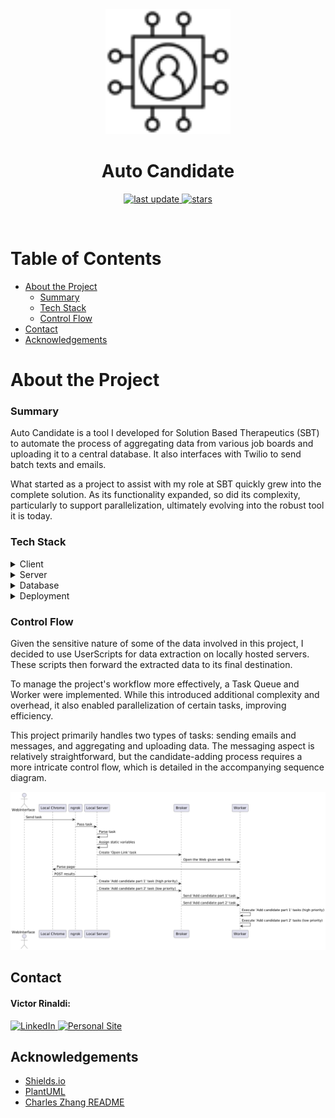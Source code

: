 <div align="center">

<!-- Title -->

<img src="media/auto-candidate.svg" alt="logo" width="200" height="auto" />
<h1>Auto Candidate</h1>

<!-- Badges -->

<p>
    <a href="">
        <img src="https://img.shields.io/github/last-commit/bivtor/auto-candidate" alt="last update" />
    </a>
    <a href="https://github.com/bivtor/auto-candidate/stargazers">
        <img src="https://img.shields.io/github/stars/bivtor/auto-candidate" alt="stars" />
    </a>
</p>
</div>

<br />

<!-- Table of Contents -->

# Table of Contents

- [About the Project](#about-the-project)
  - [Summary](#summary)
  - [Tech Stack](#tech-stack)
  - [Control Flow](#control-flow)
- [Contact](#contact)
- [Acknowledgements](#acknowledgements)

<!-- About the Project -->

# About the Project

<!-- Summary -->

### Summary

Auto Candidate is a tool I developed for Solution Based Therapeutics (SBT) to automate the process of aggregating data from various job boards and uploading it to a central database. It also interfaces with Twilio to send batch texts and emails.

What started as a project to assist with my role at SBT quickly grew into the complete solution. As its functionality expanded, so did its complexity, particularly to support parallelization, ultimately evolving into the robust tool it is today.

<!-- Tech Stack -->

### Tech Stack

<!-- Shields.io Badges: https://github.com/Ileriayo/markdown-badges -->

<details>
    <summary>Client</summary>
    <br />
    <a href="https://www.typescriptlang.org/">
        <img src="https://img.shields.io/badge/typescript-%23007ACC.svg?style=for-the-badge&logo=typescript&logoColor=white" alt="TypeScript" />
    </a>
    <a href="https://nextjs.org/">
        <img src="https://img.shields.io/badge/Next-black?style=for-the-badge&logo=next.js&logoColor=white" alt="NextJS" />
    </a>
    <a href="https://reactjs.org/">
        <img src="https://img.shields.io/badge/react-%2320232a.svg?style=for-the-badge&logo=react&logoColor=%2361DAFB" alt="ReactJS" />
    </a>
    <a href="https://sass-lang.com/">
        <img src="https://img.shields.io/badge/SASS-hotpink.svg?style=for-the-badge&logo=SASS&logoColor=white" alt="SASS" />
    </a>
</details>
<details>
    <summary>Server</summary>
    <br />
    <a href="https://fastapi.tiangolo.com/">
        <img src="https://img.shields.io/badge/FastAPI-005571?style=for-the-badge&logo=fastapi" alt="FastAPI" />
    </a>
    <a href="https://docs.celeryq.dev/en/stable/index.html#">
        <img src="https://img.shields.io/badge/Celery-37814A?style=for-the-badge&logo=celery" alt="Celery" />
    </a>
    <a href="https://www.rabbitmq.com/">
        <img src="https://img.shields.io/badge/-rabbitmq-%23FF6600?style=for-the-badge&logo=rabbitmq&logoColor=white" alt="RabbitMQ" />
    </a>
    <a href="https://ngrok.com/">
        <img src="https://img.shields.io/badge/Ngrok-1F1E37?style=for-the-badge&logo=ngrok" alt="ngrok" />
    </a>
    <a href="https://www.python.org/">
        <img src="https://img.shields.io/badge/python-3670A0?style=for-the-badge&logo=python&logoColor=ffdd54" alt="Python" />
    </a>
    <a href="https://www.python.org/">
        <img src="https://img.shields.io/badge/Tampermonkey-00485B?style=for-the-badge&logo=tampermonkey" alt="Python" />
    </a>
    <a href="https://www.twilio.com/en-us">
        <img src="https://img.shields.io/static/v1?label=&message=Twilio&color=F22F46&labelColor=0D122B&logo=twilio&style=for-the-badge" alt="FastAPI" />
    </a>
    
</details>
<details>
    <summary>Database</summary>
    <br />
    <a href="https://sass-lang.com/">
        <img src="https://img.shields.io/badge/GraphQL-E10098?style=for-the-badge&logo=graphql" alt="SASS" />
    </a>
</details>
    
<details>
    <summary>Deployment</summary>
    <br />
    <a href="https://www.vercel.com/">
        <img src="https://img.shields.io/badge/-vercel-black?logo=vercel&logoColor=white&style=for-the-badge" alt="Vercel" />
    </a>
</details>

<!-- Control Flow -->

### Control Flow

Given the sensitive nature of some of the data involved in this project, I decided to use UserScripts for data extraction on locally hosted servers. These scripts then forward the extracted data to its final destination.

To manage the project's workflow more effectively, a Task Queue and Worker were implemented. While this introduced additional complexity and overhead, it also enabled parallelization of certain tasks, improving efficiency.

This project primarily handles two types of tasks: sending emails and messages, and aggregating and uploading data. The messaging aspect is relatively straightforward, but the candidate-adding process requires a more intricate control flow, which is detailed in the accompanying sequence diagram.

<a href='//www.plantuml.com/plantuml/png/dPCnRy8m48Lt_ueJ2-tGeOmPAYZgK8cMIY0n7yariGXsT6UW_VUrOu8SKQZeTl7xxjtpMHcBGtQxRQqKviuoh6ZzQXpn9-QaLED5dUi6ZOF1pEPOmxHYkwK1e1pB9QwX3vgIxQObtaFrcyk2U4_SCh7iGy--xIWlKJPlQB3qJ1zQMUwWM2gLfeU7fpW_yoDC0SuRgVOWA75g1Xye4gLuqjTOw98u4T6b0N7e4y4UMUEw9ad897a6KoPq1CDvGmPcsco6qLWbL6YADycWvLn5uK6Wr7l_TV1LxJjLP09zUe4kREDzrEcqTvdvOWbCigkTgBzIJee2SZI5Bi9ds3eyni1mL-coWeQrPUs-x__XDEgSQdj8Z2vi8ZxUbKGtzuswrKSoxNdvedntVG5oje6RRBhfSdRziSyRViGV'> 
    <img src="media/auto_candidate_flow.png" alt="Sequence Diagram"  height="auto" />
</a>

<!-- Contact -->

## Contact

#### Victor Rinaldi:

<a href="https://www.linkedin.com/in/victor-rinaldi-b1052a164">
    <img src="https://img.shields.io/badge/LinkedIn-0077B5?style=for-the-badge&logo=linkedin&logoColor=white" alt="LinkedIn" />
</a>
<a href="https://www.vrinaldi.com/">
    <img src="https://img.shields.io/badge/-personal%20site-darkgrey?logo=code-review&logoColor=white&style=for-the-badge" alt="Personal Site" />
</a>

<!-- Acknowledgments -->

## Acknowledgements

- [Shields.io](https://shields.io/)
- [PlantUML](https://plantuml.com/)
- [Charles Zhang README](https://github.com/czhangy)
